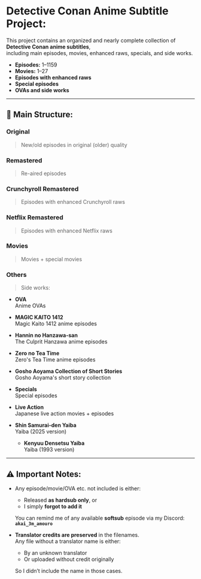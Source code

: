 # Detective Conan Anime Subtitle Project:

This project contains an organized and nearly complete collection of **Detective Conan anime subtitles**,  
including main episodes, movies, enhanced raws, specials, and side works.

- **Episodes:** 1–1159  
- **Movies:** 1–27  
- **Episodes with enhanced raws**  
- **Special episodes**  
- **OVAs and side works**

---

## 📂 Main Structure:

### **Original**
> New/old episodes in original (older) quality

### **Remastered**
> Re-aired episodes

### **Crunchyroll Remastered**
> Episodes with enhanced Crunchyroll raws

### **Netflix Remastered**
> Episodes with enhanced Netflix raws

### **Movies**
> Movies + special movies

### **Others**
> Side works:

- **OVA**  
  Anime OVAs

- **MAGIC KAITO 1412**  
  Magic Kaito 1412 anime episodes

- **Hannin no Hanzawa-san**  
  The Culprit Hanzawa anime episodes

- **Zero no Tea Time**  
  Zero's Tea Time anime episodes

- **Gosho Aoyama Collection of Short Stories**  
  Gosho Aoyama's short story collection

- **Specials**  
  Special episodes

- **Live Action**  
  Japanese live action movies + episodes

- **Shin Samurai-den Yaiba**  
  Yaiba (2025 version)

  - **Kenyuu Densetsu Yaiba**  
    Yaiba (1993 version)

---

## ⚠️ Important Notes:

- Any episode/movie/OVA etc. not included is either:
  - Released **as hardsub only**, or  
  - I simply **forgot to add it**  

  You can remind me of any available **softsub** episode via my Discord:  
  **`akai_3m_amouro`**

- **Translator credits are preserved** in the filenames.  
  Any file without a translator name is either:
  - By an unknown translator  
  - Or uploaded without credit originally  

  So I didn’t include the name in those cases.
